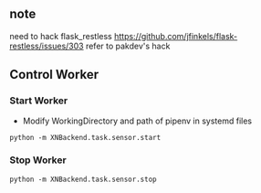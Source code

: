 ## note
need to hack flask_restless 
https://github.com/jfinkels/flask-restless/issues/303
refer to pakdev's hack

## Control Worker

### Start Worker

* Modify WorkingDirectory and path of pipenv in systemd files

```python -m XNBackend.task.sensor.start```

### Stop Worker

```python -m XNBackend.task.sensor.stop```

